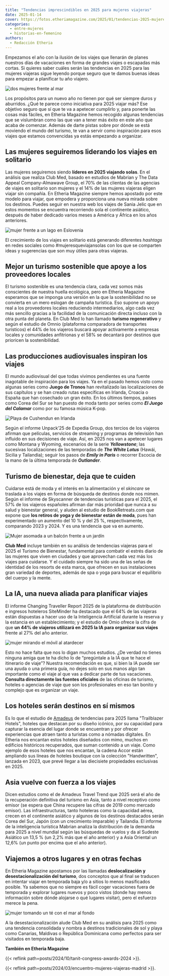 ```yaml
---
title: "Tendencias imprescindibles en 2025 para mujeres viajeras"
date: 2025-01-14
cover: https://fotos.etheriamagazine.com/2025/01/tendencias-2025-mujeres-viajes.jpg
categories: 
  - entre-mujeres
  - historias-en-femenino
authors: 
  - Redacción Etheria
---
```


Empezamos el año con la ilusión de los viajes que llenarán de planes nuestros días de 
vacaciones en forma de grandes viajes o escapadas más cortas. Si quieres saber cuáles 
serán las tendencias en 2025 para las mujeres viajeras sigue leyendo porque seguro que 
te damos buenas ideas para empezar a planificar tu año viajero. 

![dos mujeres frente al mar](https://fotos.etheriamagazine.com/2025/01/tendencias-2025-mujeres-viajes.jpg "Un buen propósito para 2025 es viajar más que en 2024.")

Los propósitos para un nuevo año no tienen por qué ser siempre duros y aburridos. ¿Qué 
te parece como iniciativa para 2025 viajar más? Ese objetivo seguro que sí que te va a 
apetecer cumplirlo y, para ponerte las cosas más fáciles, en Etheria Magazine hemos 
recogido algunas tendencias que se vislumbran como las que van a tener más éxito en este 
año que acaba de comenzar. Además de darte pistas sobre por dónde se está moviendo el 
mundo del turismo, te van a servir como inspiración para esos viajes que estamos 
convencidas ya estás empezando a organizar. 

## Las mujeres seguiremos liderando los viajes en solitario

Las mujeres seguiremos siendo **líderes en 2025 viajando solas**. En el análisis que 
realiza Club Med, basado en estudios de Mabrian y The Data Appeal Company-Almawave 
Group, el 70% de las clientas de las agencias de viajes en solitario son mujeres y el 
14% de las mujeres viajeras eligen viajar sin compañía. En Etheria Magazine siempre 
hemos apostado por este modelo para viajar, que empodera y proporciona una nueva mirada 
sobre los destinos. Puedes seguir en nuestra web los viajes de Sania Jelic que en estos 
momentos se encuentra recorriendo sola el continente asiático, después de haber dedicado 
varios meses a América y África en los años anteriores. 

![mujer frente a un lago en Eslovenia](https://fotos.etheriamagazine.com/2025/01/tendencias-2025-eslovenia.jpg "Eslovenia puede ser un buen destino para viajar sola en 2025.")

El crecimiento de los viajes en solitario está generando diferentes _hashtags_ en redes 
sociales como #mujeresqueviajansolas con los que se comparten ideas y sugerencias que 
son muy útiles para otras viajeras. 

## Mejor un turismo sostenible que apoye a los proveedores locales

El turismo sostenible es una tendencia clara, cada vez somos más conscientes de nuestra 
huella ecológica, pero en Etheria Magazine esperamos que se imponga una versión en la 
que la sostenibilidad no se convierta en un mero eslogan de campaña turística. Eso 
supone un apoyo real a los proveedores locales reduciendo intermediarios, algo cada vez 
más sencillo gracias a la facilidad de la comunicación directa incluso con la otra punta 
del planeta. En Club Med lo han llamado **turismo regenerativo** y según el estudio de 
Omnio (plataforma comparadora de transportes turísticos) el 44% de los viajeros buscará 
apoyar activamente a empresas locales y comunidades anfitrionas y el 58% se decantará 
por destinos que prioricen la sostenibilidad. 

## Las producciones audiovisuales inspiran los viajes

El mundo audiovisual del que todas vivimos pendientes es una fuente inagotable de 
inspiración para los viajes. Ya en el pasado hemos visto como algunas series como 
**Juego de Tronos** han revitalizado las localizaciones de sus capítulos y se han creado 
rutas específicas en Irlanda, Croacia o España que han cosechado un gran éxito. En los 
últimos tiempos, países como Corea del Sur se han puesto de moda tanto por series como 
**_El Juego del Calamar_** como por su famosa música K-pop. 

![Playa de Cushendun en Irlanda](https://fotos.etheriamagazine.com/2023/07/playa-Cushendun-juego-tronos-irlanda.jpg "Playa de Cushendun, una de las localizaciones de Juego de Tronos. © Stefan Schnebelt/ Turismo de Irlanda")

Según el informe Unpack’25 de Expedia Group, dos tercios de los viajeros afirman que 
películas, servicios de streaming y programas de televisión han influido en sus 
decisiones de viaje. Así, en 2025 nos van a apetecer lugares como Montana y Wyoming, 
escenarios de la serie **_Yellowstone_**; las sucesivas localizaciones de las temporadas 
de **_The White Lotus_** (Hawái, Sicilia y Tailandia); seguir los pasos de _**Emily in 
Paris**_ o recorrer Escocia de la mano de la última temporada de **_Outlander_**. 

## Turismo de bienestar, deja que te cuiden

Cuidarse está de moda y el interés en la alimentación y el _skincare_ se traslada a los 
viajes en forma de búsqueda de destinos donde nos mimen. Según el informe de Skyscanner 
de tendencias turísticas para el 2025, el 57% de los viajeros españoles afirman dar más 
prioridad que nunca a su salud y bienestar general, y aluden al estudio de 
BookRetreats.com que expone que **los retiros de yoga y de bienestar están de moda**, 
pues han experimentado un aumento del 10 % y del 25 %, respectivamente, comparando 2023 
y 2024. Y es una tendencia que va en aumento. 

![Mujer asomada a un balcón frente a un jardín](https://fotos.etheriamagazine.com/2025/01/tendecias-2025-club-med-RELAX.jpg "Los viajes para cuidarse son tendencia. © Club Med.")

**Club Med** incluye también en su análisis de tendencias viajeras para el 2025 el 
Turismo de Bienestar, fundamental para combatir el estrés diario de las mujeres que 
viven en ciudades y que aprovechan cada vez más los viajes para cuidarse. Y el cuidado 
siempre ha sido una de las señas de identidad de los resorts de esta marca, que ofrecen 
en sus instalaciones gran variedad de deportes, además de spa o yoga para buscar el 
equilibrio del cuerpo y la mente. 

## La IA, una nueva aliada para planificar viajes

El informe Changing Traveller Report 2025 de la plataforma de distribución e ingresos 
hoteleros SiteMinder ha destacado que el 64% de las viajeras están dispuestas a hacer 
uso de la Inteligencia Artificial durante la reserva y la estancia en un 
establecimiento; y el estudio de Omio ofrece la cifra de que **un 44% de viajeros 
utilizará en 2025 la IA para organizar sus viajes** frente al 27% del año anterior. 

![mujer mirando el móvil al atardecer](https://fotos.etheriamagazine.com/2025/01/tendencias-2025-viajes-mujer-movil.jpg "Consultar la IA nos puede ayudar a planificar un viaje.")

Esto no hace falta que nos lo digan muchos estudios. ¿De verdad no tienes ninguna amiga 
que te ha dicho lo de “pregúntale a la IA que te hace el itinerario de viaje”? Nuestra 
recomendación es que, si bien la IA puede ser una ayuda o una primera guía, no dejes 
solo en sus manos algo tan importante como el viaje al que vas a dedicar parte de tus 
vacaciones. **Consulta directamente las fuentes oficiales** de las oficinas de turismo, 
hoteles o agencias de viaje que son los profesionales en eso tan bonito y complejo que 
es organizar un viaje. 

## Los hoteles serán destinos en sí mismos

Es lo que el estudio de 
[Amadeus](https://amadeus.com/en/resources/research/travel-trends) de tendencias para 
2025 llama "Trailblazer Hotels", hoteles que destacan por su diseño icónico, por su 
capacidad para capturar la esencia del lugar donde se encuentran y por ofrecer 
experiencias que atraen tanto a turistas como a nómadas digitales. En Etheria nos 
encantan estos hoteles diseñados con mimo, muchos en edificios históricos recuperados, 
que suman contenido a un viaje. Como ejemplo de esos hoteles que nos encantan, la cadena 
Accor están ampliando sus líneas de hoteles boutique con la colección "Handwritten", 
lanzada en 2023, que prevé llegar a las diecisiete propiedades exclusivas en 2025. 

## Asia vuelve con fuerza a los viajes

Dicen estudios como el de Amadeus Travel Trend que 2025 será el año de la recuperación 
definitiva del turismo en Asia, tanto a nivel receptivo como emisor (se espera que China 
recupere las cifras de 2019 como mercado emisor). Las infraestructuras, tanto hoteleras 
como la capacidad aérea, crecen en el continente asiático y algunos de los destinos 
destacados serán Corea del Sur, Japón (con un crecimiento imparable) y Tailandia. El 
informe de la inteligencia turística Mabrian analiza la distribución de la demanda para 
2025 a nivel mundial según las búsquedas de vuelos y da al Sudeste Asiático un 13,5 % 
(un 2,2% más que el año anterior) y a Asia Oriental un 12,6% (un punto por encima que el 
año anterior). 

## Viajemos a otros lugares y en otras fechas

En Etheria Magazine apostamos por las llamadas **deslocalización y desestacionalización 
del turismo**, dos conceptos que al final se traducen en intentar viajar en temporada 
baja y/o a sitios lo menos masificados posible. Ya sabemos que no siempre es fácil coger 
vacaciones fuera de temporada y explorar lugares nuevos y poco vistos (donde hay menos 
información sobre dónde alojarse o qué lugares visitar), pero el esfuerzo merece la 
pena. 

![mujer tomando un té con el mar al fondo](https://fotos.etheriamagazine.com/2025/01/tendencias-2025-viajes-mujer-te.jpg "Un destino de playa fuera de temporada alta siempre es un buen plan. © Club Med.")

A la desestacionalización alude Club Med en su análisis para 2025 como una tendencia 
consolidada y nombra a destinos tradicionales de sol y playa como Canarias, Maldivas o 
República Dominicana como perfectos para ser visitados en temporada baja. 

**También en Etheria Magazine** 

{{< reflink path=posts/2024/10/tanit-congress-awards-2024 >}}. 

{{< reflink path=posts/2024/03/encuentro-mujeres-viajeras-madrid >}}.
